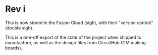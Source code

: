 Rev i
=====

This is now stored in the Fusion Cloud (sigh), with their "version control"
(double sigh).

This is a one-off export of the state of the project when shipped to
manufacture, as well as the design files from CircuitHub (CM making boards).
